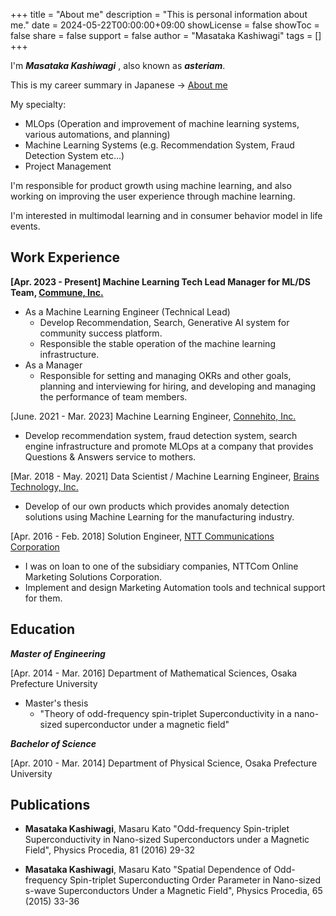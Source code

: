 +++
title = "About me"
description = "This is personal information about me."
date = 2024-05-22T00:00:00+09:00
showLicense = false
showToc = false
share = false
support = false
author = "Masataka Kashiwagi"
tags = []
+++

I'm **_Masataka Kashiwagi_** , also known as **_asteriam_**.

This is my career summary in Japanese → [About me](https://mkashiwagi-about-me.super.site/)

My specialty:

- MLOps (Operation and improvement of machine learning systems, various automations, and planning)
- Machine Learning Systems (e.g. Recommendation System, Fraud Detection System etc...)
- Project Management

I'm responsible for product growth using machine learning, and also working on improving the user experience through machine learning.

I'm interested in multimodal learning and in consumer behavior model in life events.

## **Work Experience**

**[Apr. 2023 - Present] Machine Learning Tech Lead Manager for ML/DS Team, [Commune, Inc.](https://commune.co.jp/)**

- As a Machine Learning Engineer (Technical Lead)
  - Develop Recommendation, Search, Generative AI system for community success platform.
  - Responsible the stable operation of the machine learning infrastructure.
- As a Manager
  - Responsible for setting and managing OKRs and other goals, planning and interviewing for hiring, and developing and managing the performance of team members.

[June. 2021 - Mar. 2023] Machine Learning Engineer, [Connehito, Inc.](https://connehito.com/)

- Develop recommendation system, fraud detection system, search engine infrastructure and promote MLOps at a company that provides Questions & Answers service to mothers.

[Mar. 2018 - May. 2021] Data Scientist / Machine Learning Engineer, [Brains Technology, Inc.](https://www.brains-tech.co.jp/)

- Develop of our own products which provides anomaly detection solutions using Machine Learning for the manufacturing industry.

[Apr. 2016 - Feb. 2018] Solution Engineer, [NTT Communications Corporation](https://www.ntt.com/index.html)

- I was on loan to one of the subsidiary companies, NTTCom Online Marketing Solutions Corporation.
- Implement and design Marketing Automation tools and technical support for them.

## **Education**

**_Master of Engineering_**

[Apr. 2014 - Mar. 2016] Department of Mathematical Sciences, Osaka Prefecture University

- Master's thesis
  - "Theory of odd-frequency spin-triplet Superconductivity in a nano-sized superconductor under a magnetic field"

**_Bachelor of Science_**

[Apr. 2010 - Mar. 2014] Department of Physical Science, Osaka Prefecture University

## **Publications**

- **Masataka Kashiwagi**, Masaru Kato "Odd-frequency Spin-triplet Superconductivity in Nano-sized Superconductors under a Magnetic Field", Physics Procedia, 81 (2016) 29-32

- **Masataka Kashiwagi**, Masaru Kato "Spatial Dependence of Odd-frequency Spin-triplet Superconducting Order Parameter in Nano-sized s-wave Superconductors Under a Magnetic Field", Physics Procedia, 65 (2015) 33-36
